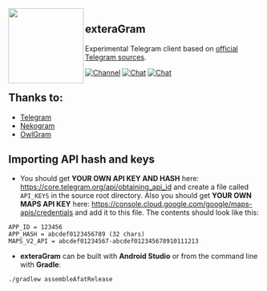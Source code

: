<img src="https://itsv1eds.ru/icon.png" width="150" align="left"/>

## exteraGram

Experimental Telegram client based on [official Telegram sources](https://github.com/DrKLO/Telegram).

[![Channel](https://img.shields.io/badge/Channel-Telegram-red.svg)](https://t.me/exteragram)
[![Chat](https://img.shields.io/badge/English%20Chat-Telegram-red.svg)](https://t.me/en_exteraChat)
[![Chat](https://img.shields.io/badge/Russian%20Chat-Telegram-red.svg)](https://t.me/exteraChat)


 ## Thanks to:
- [Telegram](https://github.com/DrKLO/Telegram)
- [Nekogram](https://gitlab.com/Nekogram/Nekogram)
- [OwlGram](https://gitlab.com/OwlGramDev/OwlGram)

## Importing API hash and keys
- You should get **YOUR OWN API KEY AND HASH** here: https://core.telegram.org/api/obtaining_api_id and create a file called `API_KEYS` in the source root directory. Also you should get **YOUR OWN MAPS API KEY** here: https://console.cloud.google.com/google/maps-apis/credentials and add it to this file.
The contents should look like this:
```
APP_ID = 123456
APP_HASH = abcdef0123456789 (32 chars)
MAPS_V2_API = abcdef01234567-abcdef012345678910111213
```
- **exteraGram** can be built with **Android Studio** or from the command line with **Gradle**:
```
./gradlew assembleAfatRelease
```

